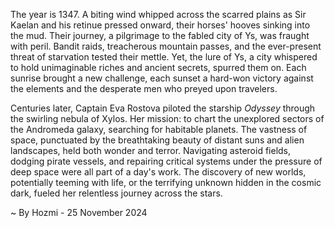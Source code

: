 
The year is 1347.  A biting wind whipped across the scarred plains as Sir Kaelan and his retinue pressed onward, their horses' hooves sinking into the mud.  Their journey, a pilgrimage to the fabled city of Ys, was fraught with peril.  Bandit raids, treacherous mountain passes, and the ever-present threat of starvation tested their mettle. Yet, the lure of Ys, a city whispered to hold unimaginable riches and ancient secrets, spurred them on. Each sunrise brought a new challenge, each sunset a hard-won victory against the elements and the desperate men who preyed upon travelers.

Centuries later, Captain Eva Rostova piloted the starship *Odyssey* through the swirling nebula of Xylos. Her mission: to chart the unexplored sectors of the Andromeda galaxy, searching for habitable planets.  The vastness of space, punctuated by the breathtaking beauty of distant suns and alien landscapes, held both wonder and terror.  Navigating asteroid fields, dodging pirate vessels, and repairing critical systems under the pressure of deep space were all part of a day's work. The discovery of new worlds, potentially teeming with life, or the terrifying unknown hidden in the cosmic dark, fueled her relentless journey across the stars.

~ By Hozmi - 25 November 2024
